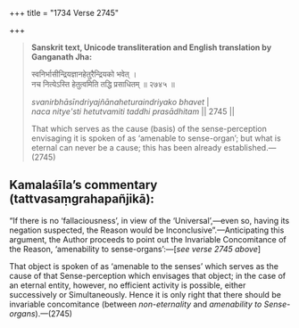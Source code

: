 +++
title = "1734 Verse 2745"

+++
> **Sanskrit text, Unicode transliteration and English translation by Ganganath Jha:** 
>
> स्वनिर्भासीन्द्रियज्ञानहेतुरैन्द्रियको भवेत् ।  
> नच नित्येऽस्ति हेतुत्वमिति तद्धि प्रसाधितम् ॥ २७४५ ॥ 
>
> *svanirbhāsīndriyajñānaheturaindriyako bhavet* \|  
> *naca nitye'sti hetutvamiti taddhi prasādhitam* \|\| 2745 \|\| 
>
> That which serves as the cause (basis) of the sense-perception envisaging it is spoken of as ‘amenable to sense-organ’; but what is eternal can never be a cause; this has been already established.—(2745)



## Kamalaśīla’s commentary (tattvasaṃgrahapañjikā):

“If there is no ‘fallaciousness’, in view of the ‘Universal’,—even so, having its negation suspected, the Reason would be Inconclusive”.—Anticipating this argument, the Author proceeds to point out the Invariable Concomitance of the Reason, ‘amenability to sense-organs’:—[*see verse 2745 above*]

That object is spoken of as ‘amenable to the senses’ which serves as the cause of that Sense-perception which envisages that object; in the case of an eternal entity, however, no efficient activity is possible, either successively or Simultaneously. Hence it is only right that there should be invariable concomitance (between *non-eternality* and *amenability to Sense-organs*).—(2745)


